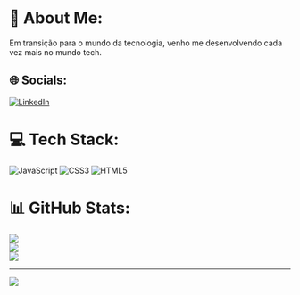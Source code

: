 # 💫 About Me:
Em transição para o mundo da tecnologia, venho me desenvolvendo cada vez mais no mundo tech.


## 🌐 Socials:
[![LinkedIn](https://img.shields.io/badge/LinkedIn-%230077B5.svg?logo=linkedin&logoColor=white)](https://linkedin.com/in/https://www.linkedin.com/in/wender-machado/) 

# 💻 Tech Stack:
![JavaScript](https://img.shields.io/badge/javascript-%23323330.svg?style=for-the-badge&logo=javascript&logoColor=%23F7DF1E) ![CSS3](https://img.shields.io/badge/css3-%231572B6.svg?style=for-the-badge&logo=css3&logoColor=white) ![HTML5](https://img.shields.io/badge/html5-%23E34F26.svg?style=for-the-badge&logo=html5&logoColor=white) 
# 📊 GitHub Stats:
![](https://github-readme-stats.vercel.app/api?username=WenderMachado&theme=dark&hide_border=false&include_all_commits=true&count_private=true)<br/>
![](https://github-readme-streak-stats.herokuapp.com/?user=WenderMachado&theme=dark&hide_border=false)<br/>
![](https://github-readme-stats.vercel.app/api/top-langs/?username=WenderMachado&theme=dark&hide_border=false&include_all_commits=true&count_private=true&layout=compact)

---
[![](https://visitcount.itsvg.in/api?id=WenderMachado&icon=0&color=10)](https://visitcount.itsvg.in)

<!-- Proudly created with GPRM ( https://gprm.itsvg.in ) -->

